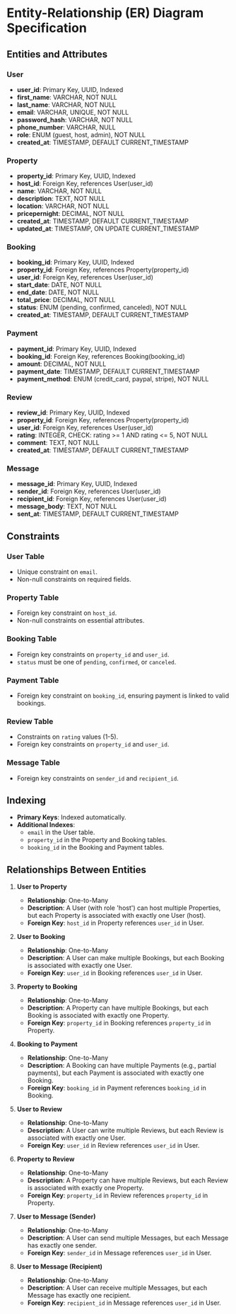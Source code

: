 # Entity-Relationship (ER) Diagram Specification

## Entities and Attributes

### User
- **user_id**: Primary Key, UUID, Indexed
- **first_name**: VARCHAR, NOT NULL
- **last_name**: VARCHAR, NOT NULL
- **email**: VARCHAR, UNIQUE, NOT NULL
- **password_hash**: VARCHAR, NOT NULL
- **phone_number**: VARCHAR, NULL
- **role**: ENUM (guest, host, admin), NOT NULL
- **created_at**: TIMESTAMP, DEFAULT CURRENT_TIMESTAMP

### Property
- **property_id**: Primary Key, UUID, Indexed
- **host_id**: Foreign Key, references User(user_id)
- **name**: VARCHAR, NOT NULL
- **description**: TEXT, NOT NULL
- **location**: VARCHAR, NOT NULL
- **pricepernight**: DECIMAL, NOT NULL
- **created_at**: TIMESTAMP, DEFAULT CURRENT_TIMESTAMP
- **updated_at**: TIMESTAMP, ON UPDATE CURRENT_TIMESTAMP

### Booking
- **booking_id**: Primary Key, UUID, Indexed
- **property_id**: Foreign Key, references Property(property_id)
- **user_id**: Foreign Key, references User(user_id)
- **start_date**: DATE, NOT NULL
- **end_date**: DATE, NOT NULL
- **total_price**: DECIMAL, NOT NULL
- **status**: ENUM (pending, confirmed, canceled), NOT NULL
- **created_at**: TIMESTAMP, DEFAULT CURRENT_TIMESTAMP

### Payment
- **payment_id**: Primary Key, UUID, Indexed
- **booking_id**: Foreign Key, references Booking(booking_id)
- **amount**: DECIMAL, NOT NULL
- **payment_date**: TIMESTAMP, DEFAULT CURRENT_TIMESTAMP
- **payment_method**: ENUM (credit_card, paypal, stripe), NOT NULL

### Review
- **review_id**: Primary Key, UUID, Indexed
- **property_id**: Foreign Key, references Property(property_id)
- **user_id**: Foreign Key, references User(user_id)
- **rating**: INTEGER, CHECK: rating >= 1 AND rating <= 5, NOT NULL
- **comment**: TEXT, NOT NULL
- **created_at**: TIMESTAMP, DEFAULT CURRENT_TIMESTAMP

### Message
- **message_id**: Primary Key, UUID, Indexed
- **sender_id**: Foreign Key, references User(user_id)
- **recipient_id**: Foreign Key, references User(user_id)
- **message_body**: TEXT, NOT NULL
- **sent_at**: TIMESTAMP, DEFAULT CURRENT_TIMESTAMP

## Constraints

### User Table
- Unique constraint on `email`.
- Non-null constraints on required fields.

### Property Table
- Foreign key constraint on `host_id`.
- Non-null constraints on essential attributes.

### Booking Table
- Foreign key constraints on `property_id` and `user_id`.
- `status` must be one of `pending`, `confirmed`, or `canceled`.

### Payment Table
- Foreign key constraint on `booking_id`, ensuring payment is linked to valid bookings.

### Review Table
- Constraints on `rating` values (1-5).
- Foreign key constraints on `property_id` and `user_id`.

### Message Table
- Foreign key constraints on `sender_id` and `recipient_id`.

## Indexing
- **Primary Keys**: Indexed automatically.
- **Additional Indexes**:
  - `email` in the User table.
  - `property_id` in the Property and Booking tables.
  - `booking_id` in the Booking and Payment tables.


## Relationships Between Entities

1. **User to Property**
   - **Relationship**: One-to-Many
   - **Description**: A User (with role 'host') can host multiple Properties, but each Property is associated with exactly one User (host).
   - **Foreign Key**: `host_id` in Property references `user_id` in User.

2. **User to Booking**
   - **Relationship**: One-to-Many
   - **Description**: A User can make multiple Bookings, but each Booking is associated with exactly one User.
   - **Foreign Key**: `user_id` in Booking references `user_id` in User.

3. **Property to Booking**
   - **Relationship**: One-to-Many
   - **Description**: A Property can have multiple Bookings, but each Booking is associated with exactly one Property.
   - **Foreign Key**: `property_id` in Booking references `property_id` in Property.

4. **Booking to Payment**
   - **Relationship**: One-to-Many
   - **Description**: A Booking can have multiple Payments (e.g., partial payments), but each Payment is associated with exactly one Booking.
   - **Foreign Key**: `booking_id` in Payment references `booking_id` in Booking.

5. **User to Review**
   - **Relationship**: One-to-Many
   - **Description**: A User can write multiple Reviews, but each Review is associated with exactly one User.
   - **Foreign Key**: `user_id` in Review references `user_id` in User.

6. **Property to Review**
   - **Relationship**: One-to-Many
   - **Description**: A Property can have multiple Reviews, but each Review is associated with exactly one Property.
   - **Foreign Key**: `property_id` in Review references `property_id` in Property.

7. **User to Message (Sender)**
   - **Relationship**: One-to-Many
   - **Description**: A User can send multiple Messages, but each Message has exactly one sender.
   - **Foreign Key**: `sender_id` in Message references `user_id` in User.

8. **User to Message (Recipient)**
   - **Relationship**: One-to-Many
   - **Description**: A User can receive multiple Messages, but each Message has exactly one recipient.
   - **Foreign Key**: `recipient_id` in Message references `user_id` in User.


